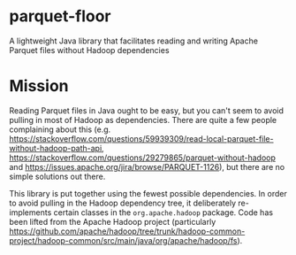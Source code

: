 # parquet-floor
A lightweight Java library that facilitates reading and writing Apache Parquet files without Hadoop dependencies

# Mission
Reading Parquet files in Java ought to be easy, but you can't seem to avoid pulling in most of Hadoop as dependencies. There are quite a few people complaining about this (e.g. https://stackoverflow.com/questions/59939309/read-local-parquet-file-without-hadoop-path-api, https://stackoverflow.com/questions/29279865/parquet-without-hadoop and https://issues.apache.org/jira/browse/PARQUET-1126), but there are no simple solutions out there.

This library is put together using the fewest possible dependencies.  In order to avoid pulling in the Hadoop dependency tree, it deliberately re-implements certain classes in the `org.apache.hadoop` package.  Code has been lifted from the Apache Hadoop project (particularly https://github.com/apache/hadoop/tree/trunk/hadoop-common-project/hadoop-common/src/main/java/org/apache/hadoop/fs).

